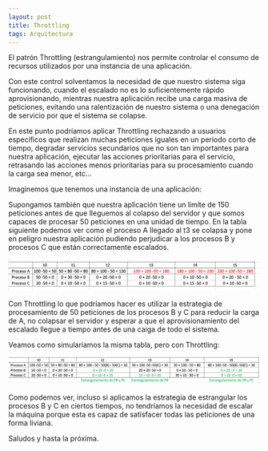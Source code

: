 ```yaml
---
layout: post
title: Throttling
tags: Arquitectura
---
```


El patrón Throttling (estrangulamiento) nos permite controlar el consumo de recursos utilizados por una instancia de una aplicación.

Con este control solventamos la necesidad de que nuestro sistema siga funcionando, cuando el escalado no es lo suficientemente rápido aprovisionando, mientras nuestra aplicación recibe una carga masiva de peticiones, evitando una ralentización de nuestro sistema o una denegación de servicio por que el sistema se colapse.

En este punto podríamos aplicar Throttling rechazando a usuarios específicos que realizan muchas peticiones iguales en un periodo corto de tiempo, degradar servicios secundarios que no son tan importantes para nuestra aplicación, ejecutar las acciones prioritarias para el servicio, retrasando las acciones menos prioritarias para su procesamiento cuando la carga sea menor, etc...

Imaginemos que tenemos una instancia de una aplicación:

Supongamos también que nuestra aplicación tiene un limite de 150 peticiones antes de que lleguemos al colapso del servidor y que somos capaces de procesar 50 peticiones en una unidad de tiempo. En la tabla siguiente podemos ver como el proceso A llegado al t3 se colapsa y pone en peligro nuestra aplicación pudiendo perjudicar a los procesos B y procesos C que están correctamente escalados.

![sin-Throttling](/img/cloudpatterns/CasoSinThrottling.png "sin-Throttling")

Con Throttling lo que podríamos hacer es utilizar la estrategia de procesamiento de 50 peticiones de los procesos B y C para reducir la carga de A, no colapsar el servidor y esperar a que el aprovisionamiento del escalado llegue a tiempo antes de una caiga de todo el sistema.

Veamos como simularíamos la misma tabla, pero con Throttling:

![con-Throttling](/img/cloudpatterns/CasoConThrottling.png "con-Throttling")

Como podemos ver, incluso si aplicamos la estrategia de estrangular los procesos B y C en ciertos tiempos, no tendríamos la necesidad de escalar la máquina porque esta es capaz de satisfacer todas las peticiones de una forma liviana.

Saludos y hasta la próxima.
